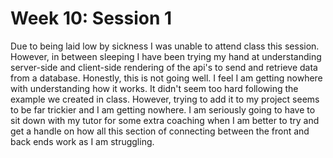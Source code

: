 # Week 10: Session 1

Due to being laid low by sickness I was unable to attend class this session. However, in between sleeping I have been trying my hand at understanding server-side
and client-side rendering of the api's to send and retrieve data from a database. 
Honestly, this is not going well. I feel I am getting nowhere with understanding how it works. It didn't seem too hard following the example we created in class. 
However, trying to add it to my project seems to be far trickier and I am getting nowhere. I am seriously going to have to sit down with my tutor for some extra 
coaching when I am better to try and get a handle on how all this section of connecting between the front and back ends work as I am struggling.